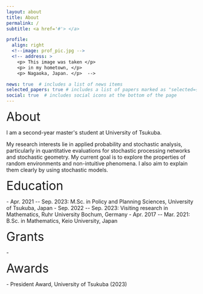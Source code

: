```yaml
---
layout: about
title: About
permalink: /
subtitle: <a href='#'> </a> 

profile:
  align: right
  <!--image: prof_pic.jpg -->
  <!-- address: >
    <p> This image was taken </p>
    <p> in my hometown, </p>
    <p> Nagaoka, Japan. </p>  -->

news: true  # includes a list of news items
selected_papers: true # includes a list of papers marked as "selected={true}"
social: true  # includes social icons at the bottom of the page
---
```


<p><font size="6">About</font></p>

<!--color="#8a2be2"-->
I am a second-year master's student at University of Tsukuba.
<!-- where I am fortunate to be advised by Prof. Tuan Phung-Duc. -->
My research interests lie in applied probability and stochastic analysis, particularly in quantitative evaluations for stochastic processing networks and stochastic geometry. My current goal is to explore the properties of random environments and non-intuitive phenomena. I also aim to explain them clearly by using stochastic models.

<!--
<p><font size="6">Research interests</font></p>
- Applied Probability
- Stochastic analysis
- Stochastic geometry
-->

<p><font size="6">Education</font></p>
- Apr. 2021 -- Sep. 2023: M.Sc. in Policy and Planning Sciences, University of Tsukuba, Japan 
- Sep. 2022 -- Sep. 2023: Visiting research in Mathematics, Ruhr University Bochum, Germany 
- Apr. 2017 -- Mar. 2021: B.Sc. in Mathematics, Keio University, Japan


<p><font size="6">Grants</font></p>
- 

<p><font size="6">Awards</font></p>
- President Award, University of Tsukuba (2023)



<!-- Put your address / P.O. box / other info right below your picture. You can also disable any these elements by editing `profile` property of the YAML header of your `_pages/about.md`. Edit `_bibliography/papers.bib` and Jekyll will render your [publications page](/al-folio/publications/) automatically.

Link to your social media connections, too. This theme is set up to use [Font Awesome icons](http://fortawesome.github.io/Font-Awesome/) and [Academicons](https://jpswalsh.github.io/academicons/), like the ones below. Add your Facebook, Twitter, LinkedIn, Google Scholar, or just disable all of them. -->
